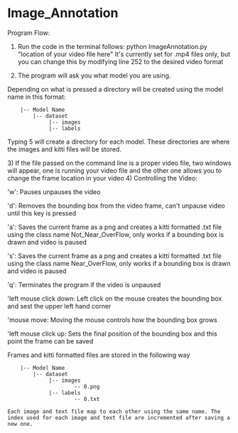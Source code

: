 # Image_Annotation

Program Flow:

1) Run the code in the terminal follows: python ImageAnnotation.py "location of your video file here"
   It's currently set for .mp4 files only, but you can change this by modifying line 252 to the desired video format

2) The program will ask you what model you are using.
<p style="text-align:left;">Depending on what is pressed a directory will be created using the model name in this format:</p>
  
      	|-- Model Name
		    |-- dataset
			     |-- images
			     |-- labels

<p style="text-align:left;">Typing 5 will create a directory for each model. These directories are where the images and kitti files will be stored.</p>
3) If the file passed on the command line is a proper video file, two windows will appear, one is running your video file and the other one allows you to change the frame location in your video
4) Controlling the Video:
<p style="text-align:left;">'w': Pauses unpauses the video</p>
<p style="text-align:left;">'d': Removes the bounding box from the video frame, can't unpause video until this key is pressed</p>
<p style="text-align:left;">'a': Saves the current frame as a png and creates a kitti formatted .txt file using the class name Not_Near_OverFlow, only works if a bounding box is drawn and video is paused</p>
<p style="text-align:left;">'s': Saves the current frame as a png and creates a kitti formatted .txt file using the class name Near_OverFlow, only works if a bounding box is drawn and video is paused</p>
<p style="text-align:left;">'q': Terminates the program if the video is unpaused</p>
<p style="text-align:left;">'left mouse click down: Left click on the mouse creates the bounding box and sest the upper left hand corner</p>
<p style="text-align:left;">'mouse move: Moving the mouse controls how the bounding box grows</p>
<p style="text-align:left;">'left mouse click up: Sets the final position of the bounding box and this point the frame can be saved</p>
   
   Frames and kitti formatted files are stored in the following way
  
  
      	|-- Model Name
		    |-- dataset
			     |-- images
		                 -- 0.png
			     |-- labels
                         -- 0.txt
              
    Each image and text file map to each other using the same name. The index used for each image and text file are incremented after saving a new one.

